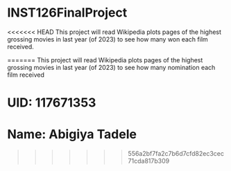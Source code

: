 # INST126FinalProject
<<<<<<< HEAD
This project will read Wikipedia plots pages of the highest grossing movies in last year (of 2023) to see how many won each film received.

<!-- Name:  -->
<!-- UID:  -->
=======
This project will read Wikipedia plots pages of the highest grossing movies in last year (of 2023) to see how many nomination each film received

# UID: 117671353
# Name:  Abigiya Tadele
>>>>>>> 556a2bf7fa2c7b6d7cfd82ec3cec71cda817b309
